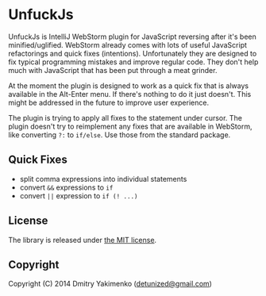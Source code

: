# UnfuckJs

UnfuckJs is IntelliJ WebStorm plugin for JavaScript reversing after it's been
minified/uglified. WebStorm already comes with lots of useful JavaScript
refactorings and quick fixes (intentions). Unfortunately they are designed to
fix typical programming mistakes and improve regular code. They don't help much
with JavaScript that has been put through a meat grinder.

At the moment the plugin is designed to work as a quick fix that is always
available in the Alt-Enter menu. If there's nothing to do it just doesn't. This
might be addressed in the future to improve user experience.

The plugin is trying to apply all fixes to the statement under cursor. The
plugin doesn't try to reimplement any fixes that are available in WebStorm, like
converting `?:` to `if/else`. Use those from the standard package.


## Quick Fixes

 - split comma expressions into individual statements
 - convert `&&` expressions to `if`
 - convert `||` expression to `if (! ...)`


## License

The library is released under [the MIT
license](http://www.opensource.org/licenses/mit-license.php).


## Copyright

Copyright (C) 2014 Dmitry Yakimenko (detunized@gmail.com)
